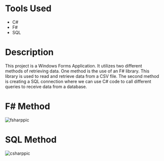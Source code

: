 # Tools Used 
* C#
* F#
* SQL

# Description
This project is a Windows Forms Application. It utilizes two different methods of retrieving data.
One method is the use of an F# library. This library is used to read and retrieve data from a CSV file.
The second method is creating a SQL connection where we can use C# code to call different queries to receive data from a database. 

# F# Method
![fsharppic](https://user-images.githubusercontent.com/33674827/117917386-92b01900-b2ae-11eb-8073-6c7ca4247014.PNG)

# SQL Method
![csharppic](https://user-images.githubusercontent.com/33674827/117917500-d86ce180-b2ae-11eb-9c58-cb4eb6d18381.PNG)

